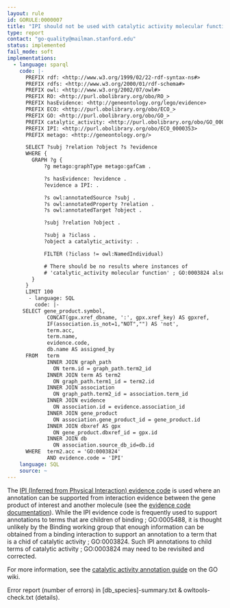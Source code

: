 ```yaml
---
layout: rule
id: GORULE:0000007
title: "IPI should not be used with catalytic activity molecular function terms"
type: report
contact: "go-quality@mailman.stanford.edu"
status: implemented
fail_mode: soft
implementations:
  - language: sparql
    code: |-
      PREFIX rdf: <http://www.w3.org/1999/02/22-rdf-syntax-ns#>
      PREFIX rdfs: <http://www.w3.org/2000/01/rdf-schema#>
      PREFIX owl: <http://www.w3.org/2002/07/owl#>
      PREFIX RO: <http://purl.obolibrary.org/obo/RO_>
      PREFIX hasEvidence: <http://geneontology.org/lego/evidence>
      PREFIX ECO: <http://purl.obolibrary.org/obo/ECO_>
      PREFIX GO: <http://purl.obolibrary.org/obo/GO_>
      PREFIX catalytic_activity: <http://purl.obolibrary.org/obo/GO_0003824>
      PREFIX IPI: <http://purl.obolibrary.org/obo/ECO_0000353>
      PREFIX metago: <http://geneontology.org/>

      SELECT ?subj ?relation ?object ?s ?evidence
      WHERE {
        GRAPH ?g {
            ?g metago:graphType metago:gafCam .

            ?s hasEvidence: ?evidence .
            ?evidence a IPI: .

            ?s owl:annotatedSource ?subj .
            ?s owl:annotatedProperty ?relation .
            ?s owl:annotatedTarget ?object .

            ?subj ?relation ?object .

            ?subj a ?iclass .
            ?object a catalytic_activity: .

            FILTER (?iclass != owl:NamedIndividual)

            # There should be no results where instances of
            # 'catalytic_activity molecular function' ; GO:0003824 also have evidences of IPI
        }
      }
      LIMIT 100
       - language: SQL
         code: |-
     SELECT gene_product.symbol,
             CONCAT(gpx.xref_dbname, ':', gpx.xref_key) AS gpxref,
             IF(association.is_not=1,"NOT","") AS 'not',
             term.acc,
             term.name,
             evidence.code,
             db.name AS assigned_by
      FROM   term
             INNER JOIN graph_path
               ON term.id = graph_path.term2_id
             INNER JOIN term AS term2
               ON graph_path.term1_id = term2.id
             INNER JOIN association
               ON graph_path.term2_id = association.term_id
             INNER JOIN evidence
               ON association.id = evidence.association_id
             INNER JOIN gene_product
               ON association.gene_product_id = gene_product.id
             INNER JOIN dbxref AS gpx
               ON gene_product.dbxref_id = gpx.id
             INNER JOIN db
               ON association.source_db_id=db.id
      WHERE  term2.acc = 'GO:0003824'
             AND evidence.code = 'IPI'
    language: SQL
    source: ~
---
```

The [IPI (Inferred from Physical Interaction) evidence
code](http://www.geneontology.org/GO.evidence.shtml#ipi) is used where
an annotation can be supported from interaction evidence between the
gene product of interest and another molecule (see the [evidence code
documentation](http://www.geneontology.org/GO.evidence.shtml#ipi)).
While the IPI evidence code is frequently used to support annotations to
terms that are children of binding ; GO:0005488, it is thought unlikely
by the Binding working group that enough information can be obtained
from a binding interaction to support an annotation to a term that is a
chid of catalytic activity ; GO:0003824. Such IPI annotations to child
terms of catalytic activity ; GO:0003824 may need to be revisited and
corrected.

For more information, see the [catalytic activity annotation
guide](http://wiki.geneontology.org/index.php/Annotations_to_Catalytic_activity_with_IPI)
on the GO wiki.

Error report (number of errors) in [db_species]-summary.txt & owltools-check.txt (details).
